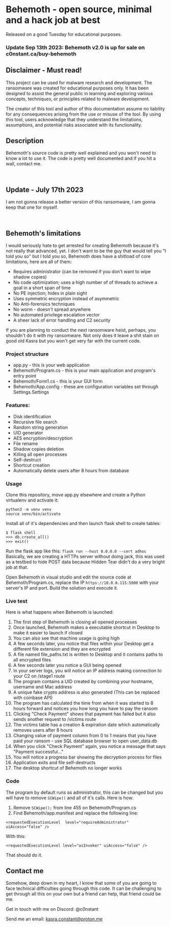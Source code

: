 # Behemoth - open source, minimal and a hack job at best
Released on a good Tuesday for educational purposes.

### Update Sep 13th 2023: Behemoth v2.0 is up for sale on c0nstant.ca/buy-behemoth


## Disclaimer - Must read!
This project can be used for malware research and development. The ransomware was created for educational purposes only. It has been designed to assist the general public in learning and exploring various concepts, techniques, or principles related to malware development. 

The creator of this tool and author of this documentation assume no liability for any consequences arising from the use or misuse of the tool. By using this tool, users acknowledge that they understand the limitations, assumptions, and potential risks associated with its functionality.


## Description
Behemoth's source code is pretty well explained and you won't need to know a lot to use it. The code is pretty well documented and if you hit a wall, contact me. 


<br/>

## Update - July 17th 2023 
I am not gonna release a better version of this ransomware, I am gonna keep that one for myself.

<br/>


## Behemoth's limitations
I would seriously hate to get arrested for creating Behemoth because it's not really that advanced, yet. 
I don't want to be the guy that would tell you "I told you so" but I told you so, Behemoth does have a shitload of core limitations, here are all of them:
* Requires administrator (can be removed if you don't want to wipe shadow copies)
* No code optimization; uses a high number of of threads to achieve a goal in a short span of time
* No PE injection; hides in plain sight 
* Uses symmetric encryption instead of asymmetric 
* No Anti-forensics techniques 
* No worm - doesn't spread anywhere 
* No automated privilege escalation vector 
* A sheer lack of error handling and C2 security

If you are planning to conduct the next ransomware heist, perhaps, you shouldn't do it with my ransomware. Not only does it leave a shit stain on good old Kasra but you won't get very far with the current code.


### Project structure
* app.py - this is your web application
* Behemoth/Program.cs - this is your main application and program's entry point
* Behemoth/Form1.cs - this is your GUI form
* Behemoth/App.config - these are configuration variables set through Settings.Settings


### Features:
* Disk identification
* Recursive file search
* Random string generation
* UID generator
* AES encryption/descryption
* File rename
* Shadow copies deletion
* Killing all open processes
* Self-destruct 
* Shortcut creation
* Automatically delete users after 8 hours from database


### Usage
Clone this repository, move app.py elsewhere and create a Python virtualenv and activate it:
```
python3 -m venv venv
source venv/bin/activate
```

Install all of it's dependencies and then launch flask shell to create tables:
```
$ flask shell
>>> db.create_all()
>>> exit()
```
Run the flask app like this:
`flask run --host 0.0.0.0 --cert adhoc`
Basically, we are creating a HTTPs server without doing jack, this was used as a testbed to hide POST data because Hidden Tear didn't do a very bright job at that.

Open Behemoth in visual studio and edit the source code at Behemoth/Program.cs, replace the IP `https://10.0.0.115:5000` with your server's IP and port. Build the solution and execute it.


### Live test
Here is what happens when Behemoth is launched:
1. The first step of Behemoth is closing all opened proceeses
2. Once launched, Behemoth makes a executable shortcut in Desktop to make it easier to launch if closed
3. You can also see that machine usage is going high 
4. A few seconds later, you notice that files within your Desktop get a different file extension and they are encrypted
5. A file named file_paths.txt is written to Desktop and it contains paths to all encrypted files 
6. A few seconds later you notice a GUI being opened 
7. In your server logs, you will notice an IP address making connection to your C2 on /stage1 route
8. The program contains a UID created by combining your hostname, username and Mac address
9. A unique fake crypto address is also generated (This can be replaced with coinbase API)
10. The program has calculated the time from when it was started to 8 hours forward and notices you how long you have to pay the ransom
11. Clicking "Check Payment" shows that payment has failed but it also sends another request to /victims route
12. The victims table has a creation & expiration date which automatically removes users after 8 hours 
13. Changing value of payment column from 0 to 1 means that you have paid your ransom - use SQL database browser to open user_data.db
14. When you click "Check Payment" again, you notice a message that says "Payment successful..."
15. You will notice a progress bar showing the decryption process for files 
16. Application exits and file self-destructs 
17. The desktop shortcut of Behemoth no longer works


### Code 
The program by default runs as administrator, this can be changed but you will have to remove `SCWipe()` and all of it's calls. Here is how:
1. Remove `SCWipe();` from line 455 on Behemoth/Program.cs
2. Find Behemoth/app.manifest and replace the following line:

`<requestedExecutionLevel  level="requireAdministrator" uiAccess="false" />`

With this:

`<requestedExecutionLevel level="asInvoker" uiAccess="false" />`

That should do it.


## Contact me
Somehow, deep down in my heart, I know that some of you are going to face technical difficulties going through this code. It can be challenging to get through all this on your own but a friend can help, that friend could be me. 

Get in touch with me on Discord: @c0nstant

Send me an email: kasra.constant@proton.me
